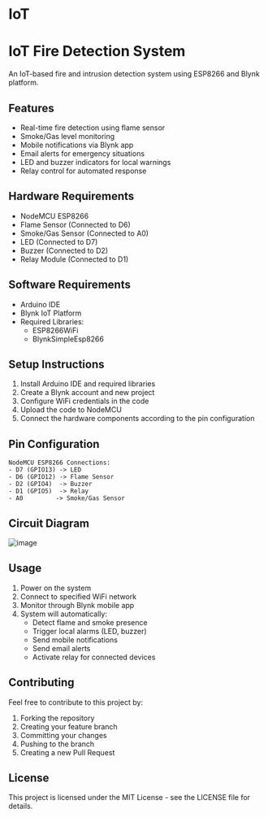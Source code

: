 # IoT
# IoT Fire Detection System
An IoT-based fire and intrusion detection system using ESP8266 and Blynk platform.

## Features
- Real-time fire detection using flame sensor
- Smoke/Gas level monitoring
- Mobile notifications via Blynk app
- Email alerts for emergency situations
- LED and buzzer indicators for local warnings
- Relay control for automated response

## Hardware Requirements
- NodeMCU ESP8266
- Flame Sensor (Connected to D6)
- Smoke/Gas Sensor (Connected to A0)
- LED (Connected to D7)
- Buzzer (Connected to D2)
- Relay Module (Connected to D1)

## Software Requirements
- Arduino IDE
- Blynk IoT Platform
- Required Libraries:
  - ESP8266WiFi
  - BlynkSimpleEsp8266

## Setup Instructions
1. Install Arduino IDE and required libraries
2. Create a Blynk account and new project
3. Configure WiFi credentials in the code
4. Upload the code to NodeMCU
5. Connect the hardware components according to the pin configuration

## Pin Configuration
```
NodeMCU ESP8266 Connections:
- D7 (GPIO13) -> LED
- D6 (GPIO12) -> Flame Sensor
- D2 (GPIO4)  -> Buzzer
- D1 (GPIO5)  -> Relay
- A0         -> Smoke/Gas Sensor
```

## Circuit Diagram
![image](https://github.com/user-attachments/assets/e445a63f-de74-4f5d-9407-fbe288e44a16)


## Usage
1. Power on the system
2. Connect to specified WiFi network
3. Monitor through Blynk mobile app
4. System will automatically:
   - Detect flame and smoke presence
   - Trigger local alarms (LED, buzzer)
   - Send mobile notifications
   - Send email alerts
   - Activate relay for connected devices

## Contributing
Feel free to contribute to this project by:
1. Forking the repository
2. Creating your feature branch
3. Committing your changes
4. Pushing to the branch
5. Creating a new Pull Request

## License
This project is licensed under the MIT License - see the LICENSE file for details.
